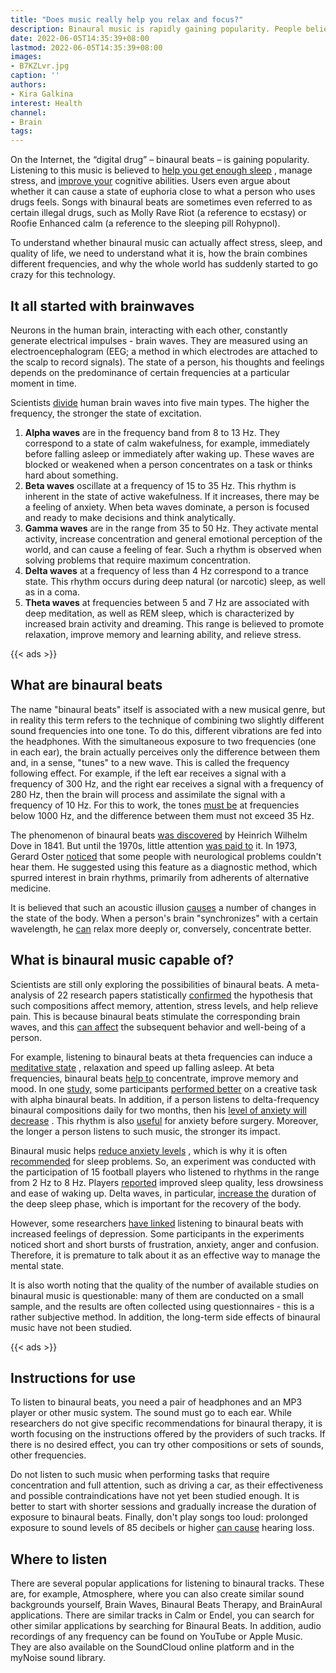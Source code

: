 ```yaml
---
title: "Does music really help you relax and focus?"
description: Binaural music is rapidly gaining popularity. People believe that magic rhythms save you from insomnia and stress, bring inspiration and can replace painkillers. We figure out if she is really capable of all this.
date: 2022-06-05T14:35:39+08:00
lastmod: 2022-06-05T14:35:39+08:00
images:
- B7KZLvr.jpg
caption: ''
authors:
- Kira Galkina
interest: Health
channel: 
- Brain
tags: 
---
```


On the Internet, the “digital drug” – binaural beats – is gaining popularity. Listening to this music is believed to [help you get enough sleep](https://www.healthline.com/health/binaural-beats) , manage stress, and [improve your](https://csuglobal.edu/blog/increasing-cognitive-function-with-binaural-beats) cognitive abilities. Users even argue about whether it can cause a state of euphoria close to what a person who uses drugs feels. Songs with binaural beats are sometimes even referred to as certain illegal drugs, such as Molly Rave Riot (a reference to ecstasy) or Roofie Enhanced calm (a reference to the sleeping pill Rohypnol).

To understand whether binaural music can actually affect stress, sleep, and quality of life, we need to understand what it is, how the brain combines different frequencies, and why the whole world has suddenly started to go crazy for this technology.

It all started with brainwaves
------------------------------

Neurons in the human brain, interacting with each other, constantly generate electrical impulses - brain waves. They are measured using an electroencephalogram (EEG; a method in which electrodes are attached to the scalp to record signals). The state of a person, his thoughts and feelings depends on the predominance of certain frequencies at a particular moment in time.

Scientists [divide](https://www.sciencedirect.com/science/article/pii/B9780128044902000026) human brain waves into five main types. The higher the frequency, the stronger the state of excitation.

1.  **Alpha waves** are in the frequency band from 8 to 13 Hz. They correspond to a state of calm wakefulness, for example, immediately before falling asleep or immediately after waking up. These waves are blocked or weakened when a person concentrates on a task or thinks hard about something.
2.  **Beta waves** oscillate at a frequency of 15 to 35 Hz. This rhythm is inherent in the state of active wakefulness. If it increases, there may be a feeling of anxiety. When beta waves dominate, a person is focused and ready to make decisions and think analytically.
3.  **Gamma waves** are in the range from 35 to 50 Hz. They activate mental activity, increase concentration and general emotional perception of the world, and can cause a feeling of fear. Such a rhythm is observed when solving problems that require maximum concentration.
4.  **Delta waves** at a frequency of less than 4 Hz correspond to a trance state. This rhythm occurs during deep natural (or narcotic) sleep, as well as in a coma.
5.  **Theta waves** at frequencies between 5 and 7 Hz are associated with deep meditation, as well as REM sleep, which is characterized by increased brain activity and dreaming. This range is believed to promote relaxation, improve memory and learning ability, and relieve stress.

{{< ads >}}

What are binaural beats
-----------------------

The name "binaural beats" itself is associated with a new musical genre, but in reality this term refers to the technique of combining two slightly different sound frequencies into one tone. To do this, different vibrations are fed into the headphones. With the simultaneous exposure to two frequencies (one in each ear), the brain actually perceives only the difference between them and, in a sense, "tunes" to a new wave. This is called the frequency following effect. For example, if the left ear receives a signal with a frequency of 300 Hz, and the right ear receives a signal with a frequency of 280 Hz, then the brain will process and assimilate the signal with a frequency of 10 Hz. For this to work, the tones [must be](https://www.ncbi.nlm.nih.gov/pmc/articles/PMC4428073/#B1) at frequencies below 1000 Hz, and the difference between them must not exceed 35 Hz.

The phenomenon of binaural beats [was discovered](https://pubmed.ncbi.nlm.nih.gov/29187819/) by Heinrich Wilhelm Dove in 1841. But until the 1970s, little attention [was paid to](https://gizmodo.com/how-a-scientists-least-important-discovery-became-his-m-1742623371) it. In 1973, Gerard Oster [noticed](https://pubmed.ncbi.nlm.nih.gov/4727697/) that some people with neurological problems couldn't hear them. He suggested using this feature as a diagnostic method, which spurred interest in brain rhythms, primarily from adherents of alternative medicine.

It is believed that such an acoustic illusion [causes](https://pubmed.ncbi.nlm.nih.gov/4727697/) a number of changes in the state of the body. When a person's brain "synchronizes" with a certain wavelength, he [can](https://www.popsci.com/story/science/how-to-meditate-practice-mindfulness/) relax more deeply or, conversely, concentrate better.

What is binaural music capable of?
----------------------------------

Scientists are still only exploring the possibilities of binaural beats. A meta-analysis of 22 research papers statistically [confirmed](https://link.springer.com/article/10.1007/s00426-018-1066-8) the hypothesis that such compositions affect memory, attention, stress levels, and help relieve pain. This is because binaural beats stimulate the corresponding brain waves, and this [can affect](http://onlinelibrary.wiley.com/doi/10.1111/j.1365-2044.2005.04287.x/full) the subsequent behavior and well-being of a person.

For example, listening to binaural beats at theta frequencies can induce a [meditative state](https://pubmed.ncbi.nlm.nih.gov/28701912/) , relaxation and speed up falling asleep. At beta frequencies, binaural beats [help to](https://pubmed.ncbi.nlm.nih.gov/28701912/) concentrate, improve memory and mood. In one [study,](https://redirect.viglink.com/?format=go&jsonp=vglnk_165050750385013&key=2c1037b147451d67d0869f8180772ebc&libId=l27tfxhl0103gjxa000DLblzbiscw&loc=https%3A%2F%2Fwww.popsci.com%2Fstory%2Fhealth%2Fsounds-beats-focus-creativity-science%2F&ccpaConsent=1YN-&v=1&out=https%3A%2F%2Fwww.frontiersin.org%2Farticles%2F10.3389%2Ffnhum.2013.00786%2Ffull%2F&ref=https%3A%2F%2Fwww.google.com%2F&title=Do%20binaural%20beats%20benefit%20your%20brain%3F%20%7C%20Popular%20Science&txt=one%20study) some participants [performed better](https://redirect.viglink.com/?format=go&jsonp=vglnk_165050751881714&key=2c1037b147451d67d0869f8180772ebc&libId=l27tfxhl0103gjxa000DLblzbiscw&loc=https%3A%2F%2Fwww.popsci.com%2Fstory%2Fhealth%2Fsounds-beats-focus-creativity-science%2F&ccpaConsent=1YN-&v=1&out=https%3A%2F%2Fwww.sciencedirect.com%2Ftopics%2Fagricultural-and-biological-sciences%2Fbrain-waves%2F&ref=https%3A%2F%2Fwww.google.com%2F&title=Do%20binaural%20beats%20benefit%20your%20brain%3F%20%7C%20Popular%20Science&txt=%E2%80%9Calpha%E2%80%9D%20brain%20waves%20that%20are%20associated%20with%20a%20calm%20and%20relaxed%20state) on a creative task with alpha binaural beats. In addition, if a person listens to delta-frequency binaural compositions daily for two months, then his [level of anxiety will decrease](https://redirect.viglink.com/?format=go&jsonp=vglnk_165050751881714&key=2c1037b147451d67d0869f8180772ebc&libId=l27tfxhl0103gjxa000DLblzbiscw&loc=https%3A%2F%2Fwww.popsci.com%2Fstory%2Fhealth%2Fsounds-beats-focus-creativity-science%2F&ccpaConsent=1YN-&v=1&out=https%3A%2F%2Fwww.sciencedirect.com%2Ftopics%2Fagricultural-and-biological-sciences%2Fbrain-waves%2F&ref=https%3A%2F%2Fwww.google.com%2F&title=Do%20binaural%20beats%20benefit%20your%20brain%3F%20%7C%20Popular%20Science&txt=%E2%80%9Calpha%E2%80%9D%20brain%20waves%20that%20are%20associated%20with%20a%20calm%20and%20relaxed%20state) . This rhythm is also [useful](https://onlinelibrary.wiley.com/doi/full/10.1111/j.1365-2044.2005.04287.x) for anxiety before surgery. Moreover, the longer a person listens to such music, the stronger its impact.

Binaural music helps [reduce anxiety levels](https://pubmed.ncbi.nlm.nih.gov/16115248/) , which is why it is often [recommended](https://www.sleepfoundation.org/insomnia/treatment/what-do-when-you-cant-sleep) for sleep problems. So, an experiment was conducted with the participation of 15 football players who listened to rhythms in the range from 2 Hz to 8 Hz. Players [reported](https://pubmed.ncbi.nlm.nih.gov/23862643/) improved sleep quality, less drowsiness and ease of waking up. Delta waves, in particular, [increase the](https://www.ninds.nih.gov/Disorders/Patient-Caregiver-Education/Understanding-Sleep#2) duration of the deep sleep phase, which is important for the recovery of the body.

However, some researchers [have linked](https://www.webmd.com/balance/what-are-binaural-beats) listening to binaural beats with increased feelings of depression. Some participants in the experiments noticed short and short bursts of frustration, anxiety, anger and confusion. Therefore, it is premature to talk about it as an effective way to manage the mental state.

It is also worth noting that the quality of the number of available studies on binaural music is questionable: many of them are conducted on a small sample, and the results are often collected using questionnaires - this is a rather subjective method. In addition, the long-term side effects of binaural music have not been studied.

{{< ads >}}

Instructions for use
--------------------

To listen to binaural beats, you need a pair of headphones and an MP3 player or other music system. The sound must go to each ear. While researchers do not give specific recommendations for binaural therapy, it is worth focusing on the instructions offered by the providers of such tracks. If there is no desired effect, you can try other compositions or sets of sounds, other frequencies.

Do not listen to such music when performing tasks that require concentration and full attention, such as driving a car, as their effectiveness and possible contraindications have not yet been studied enough. It is better to start with shorter sessions and gradually increase the duration of exposure to binaural beats. Finally, don't play songs too loud: prolonged exposure to sound levels of 85 decibels or higher [can cause](https://www.nidcd.nih.gov/health/noise-induced-hearing-loss) hearing loss.

Where to listen
---------------

There are several popular applications for listening to binaural tracks. These are, for example, Atmosphere, where you can also create similar sound backgrounds yourself, Brain Waves, Binaural Beats Therapy, and BrainAural applications. There are similar tracks in Calm or Endel, you can search for other similar applications by searching for Binaural Beats. In addition, audio recordings of any frequency can be found on YouTube or Apple Music. They are also available on the SoundCloud online platform and in the myNoise sound library.